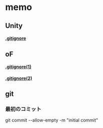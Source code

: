 # memo


## Unity
#### [.gitignore](https://qiita.com/nariya/items/97afba6b7b448920cdf0)


## oF
#### [.gitignore(1)](https://github.com/openframeworks/openFrameworks/blob/master/scripts/templates/gitignore/.gitignore)
#### [.gitignore(2)](http://tapioca.hatenablog.jp/entry/2017/02/18/171531)


## git

### 最初のコミット
git commit --allow-empty -m "initial commit"
